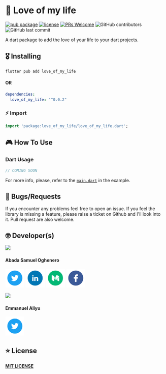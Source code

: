 # 🔐 Love of my life

[![pub package](https://img.shields.io/pub/v/love_of_my_life.svg?color=success&style=flat-square)](https://pub.dartlang.org/packages/love_of_my_life)
[![license](https://img.shields.io/badge/license-MIT-success.svg?style=flat-square)](https://github.com/Mastersam07/love_of_my_life/blob/master/LICENSE)
[![PRs Welcome](https://img.shields.io/badge/PRs-welcome-success.svg?style=flat-square)](https://github.com/Mastersam07/love_of_my_life/pulls)
![GitHub contributors](https://img.shields.io/github/contributors/mastersam07/love_of_my_life?color=success&style=flat-square)
![GitHub last commit](https://img.shields.io/github/last-commit/mastersam07/love_of_my_life?style=flat-square)

A dart package to add the love of your life to your dart projects.

## 🎖 Installing

```cmd
flutter pub add love_of_my_life
```

#### OR

```yaml
dependencies:
  love_of_my_life: "^0.0.2"
```

### ⚡️ Import

```dart
import 'package:love_of_my_life/love_of_my_life.dart';
```

## 🎮 How To Use

### Dart Usage

```dart
// COMING SOON
```


For more info, please, refer to the [`main.dart`](https://github.com/Mastersam07/love_of_my_life/blob/master/example/lib/main.dart) in the example.

## 🐛 Bugs/Requests

If you encounter any problems feel free to open an issue. If you feel the library is
missing a feature, please raise a ticket on Github and I'll look into it.
Pull request are also welcome.

## 🤓 Developer(s)

[<img src="https://avatars3.githubusercontent.com/u/31275429?s=460&u=b935d608a06c1604bae1d971e69a731480a27d46&v=4" width="180" />](https://mastersam.tech)
#### **Abada Samuel Oghenero**
<p>
<a href="https://twitter.com/mastersam_"><img src="https://github.com/aritraroy/social-icons/blob/master/twitter-icon.png?raw=true" width="60"></a>
<a href="https://linkedin.com/in/abada-samuel/"><img src="https://github.com/aritraroy/social-icons/blob/master/linkedin-icon.png?raw=true" width="60"></a>
<a href="https://medium.com/@sammytech"><img src="https://github.com/aritraroy/social-icons/blob/master/medium-icon.png?raw=true" width="60"></a>
<a href="https://facebook.com/abada.samueloghenero"><img src="https://github.com/aritraroy/social-icons/blob/master/facebook-icon.png?raw=true" width="60"></a>
</p>

[<img src="https://avatars.githubusercontent.com/u/53065184?v=4" width="180" />](https://mastersam.tech)
#### **Emmanuel Aliyu**
<p>
<a href="https://twitter.com/Majore_1"><img src="https://github.com/aritraroy/social-icons/blob/master/twitter-icon.png?raw=true" width="60"></a>
</p>

## ⭐️ License

#### <a href="https://github.com/Mastersam07/love_of_my_life/blob/master/LICENSE">MIT LICENSE</a>
